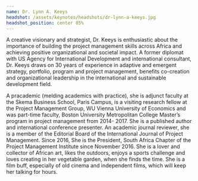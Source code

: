 ```yaml
---
name: Dr. Lynn A. Keeys
headshot: /assets/keynotes/headshots/dr-lynn-a-keeys.jpg
headshot_position: center 85%
---
```


A creative visionary and strategist, Dr. Keeys is enthusiastic about the importance of building the project management skills across Africa and achieving positive organizational and societal impact. A former diplomat with US Agency for International Development and international consultant, Dr. Keeys draws on 30 years of experience in adaptive and emergent strategy, portfolio, program and project management, benefits co-creation and organizational leadership in the international and sustainable development field.

A pracademic (melding academics with practice), she is adjunct faculty at the Skema Business School, Paris Campus, is a visiting research fellow at the Project Management Group, WU Vienna University of Economics and was part-time faculty, Boston University Metropolitan College Master’s program in project management from 2014- 2017.   She is a published author and international conference presenter. An academic journal reviewer, she is a member of the Editorial Board of the International Journal of Project Management. Since 2016, She is the President, South Africa Chapter of the Project Management Institute since November 2016. She is a lover and collector of African art, likes the outdoors, enjoys a sports challenge and loves creating in her vegetable garden, when she finds the time. She is a film buff, especially of old cinema and independent films, which will keep her talking for hours.

